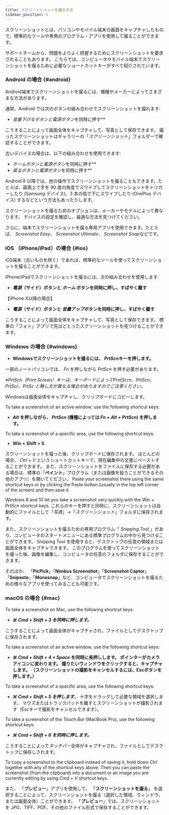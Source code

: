 ```yaml
---
title: スクリーンショットを撮る方法
sidebar_position: 5
---
```


スクリーンショットとは、パソコンやモバイル端末の画面をキャプチャしたもので、標準的なツールや専用のプログラム・アプリを使用して撮ることができます。

サポートチームから、問題をよりよく把握するためにスクリーンショットを要求されることもあります。 こちらでは、コンピュータやモバイル端末でスクリーンショットを撮るために必要なショートカットキーがすべて紹介されています。

### Android の場合 {#android}

Android端末でスクリーンショットを撮るには、機種やメーカーによってさまざまな方法があります。

通常、Android では次のボタンの組み合わせでスクリーンショットを撮れます:

- ***音量下げるボタン*と*電源ボタン*を同時に押す**

こうすることによって画面全体をキャプチャして、写真として保存できます。 撮ったスクリーンショットはギャラリーの「*スクリーンショット*」フォルダーで確認することができます。

古いデバイスの場合は、以下の組み合わせを使用できます:

- ***ホームボタン*と*電源ボタン*を同時に押す**
- ***戻るボタン*と*電源ボタン*を同時に押す**

Android 8 以降では、他の操作でスクリーンショットを撮ることもできます。たとえば、画面上で手を 90 度の角度でスワイプしてスクリーンショットをトリガーしたり (Samsung デバイス)、3 本の指で下にスワイプしたり (OnePlus デバイス) するなどという方法もあったりします。

スクリーンショットを撮るためのオプションは、メーカーやモデルによって異なります。 デバイスの設定を確認し、最適な方法を見つけてください。

さらに、端末でスクリーンショットを撮る専用アプリを使用できます。たとえば、 *Screenshot Easy*、 *Screenshot Ultimate*、 *Screenshot Snap*などです。

### iOS （iPhone/iPad）の場合 {#ios}

iOS端末（古いものを除く）であれば、標準的なツールを使ってスクリーンショットを撮ることができます。

iPhone/iPadでスクリーンショットを撮るには、次の組み合わせを使用します:

- ***電源*（サイド）ボタンと *ホーム* ボタンを同時に押し、すばやく離す**

【iPhone X以降の場合】

- ***電源*（サイド）ボタンと *音量アップ*ボタンを同時に押し、すばやく離す**

こうすることによって画面全体をキャプチャして、写真として保存できます。 標準の「フォト」アプリで先ほどとったスクリーンショットを見つけることができます。

### Windows の場合 {#windows}

- **Windowsでスクリーンショットを撮るには、 *PrtScn*キーを押します。**

一部のノートパソコンでは、 *Fn* を押しながら *PrtScn* を押す必要があります。

*※PrtScn（Print Screen）キーは、キーボードによってPrntScrn、PrtScn、PrtScr、PrtSc と略し方が異なる場合がありますのでご注意ください。*

Windowsは画面全体をキャプチャし、クリップボードにコピーします。

To take a screenshot of an active window, use the following shortcut keys:

- ***Alt* を押しながら、 *PrtScn* (機種によっては *Fn + Alt + PrtScn*) を押します。**

To take a screenshot of a specific area, use the following shortcut keys:

- ******Win + Shift + S******

スクリーンショットを撮った後、クリップボードに保存されます。 ほとんどの場合、 *Ctrl + V* というショートカットキーで、現在編集中の文書にペーストすることができます。 また、スクリーンショットをファイルに保存する必要がある場合は、標準の「**ペイント**」プログラム（または画像を扱うことができるその他のアプリ）を開いてください。 Paste your screenshot there using the same shortcut keys or by clicking the Paste button (usually in the top left corner of the screen) and then save it.

Windows 8 and 10 let you take a screenshot very quickly with the *Win + PrtScn* shortcut keys. これらのキーを押すと同時に、スクリーンショットは自動的にファイルとして「*写真*」→「*スクリーンショット*」フォルダに保存されます。

また、スクリーンショットを撮るための専用プログラム「 *Snipping Tool* 」があり、コンピュータのスタートメニューにある標準プログラムの中から見つけることができます。 Snipping Tool を使用すると、デスクトップの任意の領域または画面全体をキャプチャできます。 このプログラムを使ってスクリーンショットを撮った後、画像を編集し、コンピュータの任意のフォルダに保存することができます。

そのほか、 「**PicPick**」「**Nimbus Screenshot**」「**Screenshot Captor**」「**Snipaste**」「**Monosnap**」など、コンピュータでスクリーンショットを撮るための様々なアプリを使ってみることも可能です。

### macOS の場合 {#mac}

To take a screenshot on Mac, use the following shortcut keys:

- ******⌘ Cmd + Shift + 3*** を同時に押します。***

こうすることによって画面全体がキャプチャされ、ファイルとしてデスクトップに保存されます。

To take a screenshot of an active window, use the following shortcut keys:

- *****⌘ Cmd + Shift + 4 + Space*** を同時に長押しします。 ポインターがカメラアイコンに変わります。 撮りたいウィンドウをクリックすると、キャプチャします。 （スクリーンショットの撮影をキャンセルするには、Escボタンを押します。）**

To take a screenshot of a specific area, use the following shortcut keys:

- ******⌘ Cmd + Shift + 5*** を押します***。 十字をドラッグして必要な領域を選択します。 マウスまたはトラックパッドを離すとスクリーンショットが撮影されます（Escキーで撮影をキャンセルできます）。

To take a screenshot of the *Touch Bar* (MacBook Pro), use the following shortcut keys:

- ******⌘ Cmd + Shift + 6*** を同時に押します。***

こうすることによって*タッチバー*全体がキャプチャされ、ファイルとしてデスクトップに保存しされます。

To copy a screenshot to the clipboard instead of saving it, hold down *Ctrl* together with any of the shortcut keys above. Then you can paste the screenshot (from the clipboard) into a document or an image you are currently editing by using *Cmd + V* shortcut keys.

また、 「**プレビュー**」アプリを使用して、 「**スクリーンショットを撮る**」 を選択することによって、スクリーンショットを撮る（選択した領域、ウィンドウ、または画面全体）ことができます。 「**プレビュー**」では、スクリーンショットを JPG、TIFF、PDF、その他のファイル形式で保存することができます。
